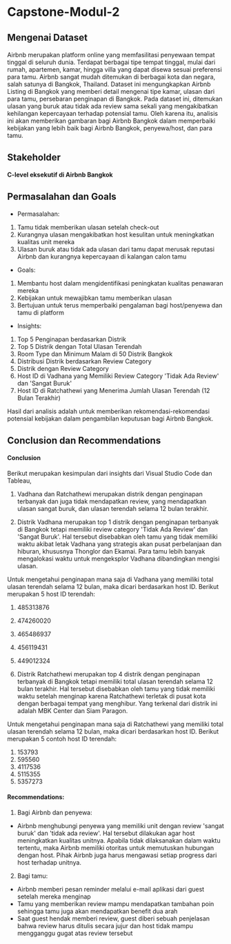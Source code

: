 # Capstone-Modul-2
## Mengenai Dataset
#### 
Airbnb merupakan platform online yang memfasilitasi penyewaan tempat tinggal di seluruh dunia. Terdapat berbagai tipe tempat tinggal, mulai dari rumah, apartemen, kamar, hingga villa yang dapat disewa sesuai preferensi para tamu. Airbnb sangat mudah ditemukan di berbagai kota dan negara, salah satunya di Bangkok, Thailand. Dataset ini mengungkapkan Airbnb Listing di Bangkok yang memberi detail mengenai tipe kamar, ulasan dari para tamu, persebaran penginapan di Bangkok. Pada dataset ini, ditemukan ulasan yang buruk atau tidak ada review sama sekali yang mengakibatkan kehilangan kepercayaan terhadap potensial tamu. Oleh karena itu, analisis ini akan memberikan gambaran bagi Airbnb Bangkok dalam memperbaiki kebijakan yang lebih baik bagi Airbnb Bangkok, penyewa/host, dan para tamu.
## Stakeholder
#### C-level eksekutif di Airbnb Bangkok
## Permasalahan dan Goals
####
- Permasalahan:
1. Tamu tidak memberikan ulasan setelah check-out
2. Kurangnya ulasan mengakibatkan host kesulitan untuk meningkatkan kualitas unit mereka
3. Ulasan buruk atau tidak ada ulasan dari tamu dapat merusak reputasi Airbnb dan kurangnya kepercayaan di kalangan calon tamu

- Goals:
1. Membantu host dalam mengidentifikasi peningkatan kualitas penawaran mereka
2. Kebijakan untuk mewajibkan tamu memberikan ulasan
3. Bertujuan untuk terus memperbaiki pengalaman bagi host/penyewa dan tamu di platform
 
- Insights: 
1. Top 5 Penginapan berdasarkan Distrik
2. Top 5 Distrik dengan Total Ulasan Terendah
3. Room Type dan Minimum Malam di  50  Distrik Bangkok
4. Distribusi Distrik berdasarkan Review Category
5. Distrik dengan Review Category
6. Host ID di Vadhana yang Memiliki Review Category 'Tidak Ada Review' dan 'Sangat Buruk'
7. Host ID di Ratchathewi yang Menerima Jumlah Ulasan Terendah (12 Bulan Terakhir)

Hasil dari analisis adalah untuk memberikan rekomendasi-rekomendasi potensial kebijakan dalam pengambilan keputusan bagi Airbnb Bangkok.
## Conclusion dan Recommendations
#### Conclusion
Berikut merupakan kesimpulan dari insights dari Visual Studio Code dan Tableau, 
1. Vadhana dan Ratchathewi merupakan distrik dengan penginapan terbanyak dan juga tidak mendapatkan review, yang mendapatkan ulasan  sangat buruk, dan ulasan terendah selama 12 bulan terakhir.


2. Distrik Vadhana merupakan top 1 distrik dengan penginapan terbanyak di Bangkok tetapi memiliki review category 'Tidak Ada Review' dan 'Sangat Buruk'. Hal tersebut disebabkan oleh tamu yang tidak memiliki waktu akibat letak Vadhana yang strategis akan pusat perbelanjaan dan hiburan, khususnya Thonglor dan Ekamai. Para tamu lebih banyak mengalokasi waktu untuk mengeksplor Vadhana dibandingkan mengisi ulasan.

Untuk mengetahui penginapan mana saja di Vadhana yang memiliki total ulasan terendah selama 12 bulan, maka dicari berdasarkan host ID. Berikut merupakan 5 host ID terendah:
1. 485313876
2. 474260020
3. 465486937
4. 456119431
5. 449012324

3. Distrik Ratchathewi merupakan top 4 distrik dengan penginapan terbanyak di Bangkok tetapi memiliki total ulasan terendah selama 12 bulan terakhir. Hal tersebut disebabkan oleh tamu yang tidak memiliki waktu setelah menginap karena Ratchathewi terletak di pusat kota dengan berbagai tempat yang menghibur. Yang terkenal dari distrik ini adalah MBK Center dan Siam Paragon. 

Untuk mengetahui penginapan mana saja di Ratchathewi yang memiliki total ulasan terendah selama 12 bulan, maka dicari berdasarkan host ID. Berikut merupakan 5 contoh host ID terendah:
1. 153793
2. 595560
3. 4117536
4. 5115355
5. 5357273


#### Recommendations:
1. Bagi Airbnb dan penyewa:
- Airbnb menghubungi penyewa yang memiliki unit dengan review 'sangat buruk' dan 'tidak ada review'. Hal tersebut dilakukan agar host meningkatkan kualitas unitnya. Apabila tidak dilaksanakan dalam waktu tertentu, maka Airbnb memiliki otoritas untuk memutuskan hubungan dengan host. Pihak Airbnb juga harus mengawasi setiap progress dari host terhadap unitnya.

2. Bagi tamu:
- Airbnb memberi pesan reminder melalui e-mail aplikasi dari guest setelah mereka menginap
- Tamu yang memberikan review mampu mendapatkan tambahan poin sehingga tamu juga akan mendapatkan benefit dua arah
- Saat guest hendak memberi review, guest diberi sebuah penjelasan bahwa review harus ditulis secara jujur dan host tidak mampu mengganggu gugat atas review tersebut
